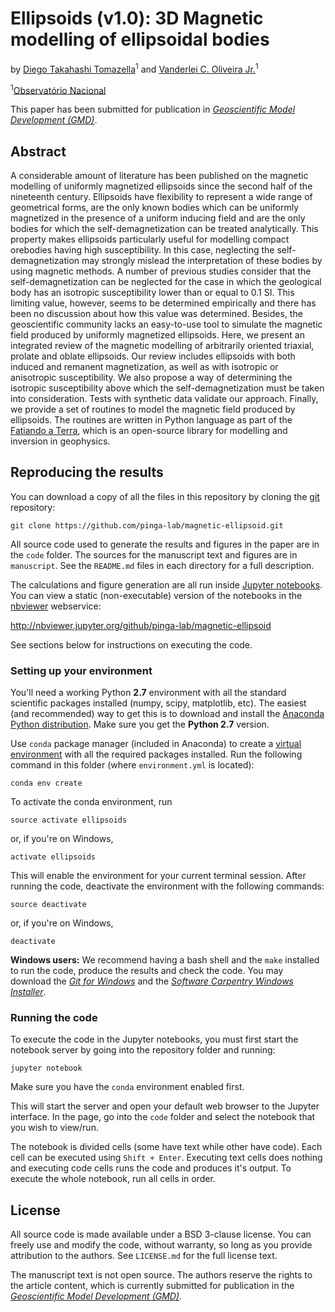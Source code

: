 # Ellipsoids (v1.0): 3D Magnetic modelling of ellipsoidal bodies

by
[Diego Takahashi Tomazella](http://www.pinga-lab.org/people/tomazella.html)<sup>1</sup> and
[Vanderlei C. Oliveira Jr.](http://www.pinga-lab.org/people/oliveira-jr.html)<sup>1</sup>

<sup>1</sup>[Observatório Nacional](http://www.on.br/index.php/pt-br/)

This paper has been submitted for publication in 
[*Geoscientific Model Development (GMD)*](http://www.geoscientific-model-development.net/).


## Abstract

A considerable amount of literature has been published on the magnetic 
modelling of uniformly magnetized ellipsoids since the second half of 
the nineteenth century. Ellipsoids have flexibility to represent a wide 
range of geometrical forms, are the only known bodies which can be 
uniformly magnetized in the presence of a uniform inducing field and 
are the only bodies for which the self-demagnetization can be treated 
analytically. This property makes ellipsoids particularly useful for 
modelling compact orebodies having high susceptibility. In this case, 
neglecting the self-demagnetization may strongly mislead the interpretation 
of these bodies by using magnetic methods. A number of previous studies 
consider that the self-demagnetization can be neglected for the case in 
which the geological body has an isotropic susceptibility lower than or 
equal to 0.1 SI. This limiting value, however, seems to be determined 
empirically and there has been no discussion about how this value was 
determined. Besides, the geoscientific community lacks an easy-to-use 
tool to simulate the magnetic field produced by uniformly magnetized 
ellipsoids. Here, we present an integrated review of the magnetic 
modelling of arbitrarily oriented triaxial, prolate and oblate 
ellipsoids. Our review includes ellipsoids with both induced and 
remanent magnetization, as well as with isotropic or anisotropic 
susceptibility. We also propose a 
way of determining the isotropic susceptibility above which the 
self-demagnetization must be taken into consideration. Tests with 
synthetic data validate our approach. Finally, we provide a set 
of routines to model the magnetic field produced 
by ellipsoids. The routines are written in Python language as 
part of the [Fatiando a Terra](http://www.fatiando.org/index.html),
which is an open-source library for modelling and inversion in geophysics.


## Reproducing the results

You can download a copy of all the files in this repository by cloning the
[git](https://git-scm.com/) repository:

    git clone https://github.com/pinga-lab/magnetic-ellipsoid.git


All source code used to generate the results and figures in the paper are in
the `code` folder. The sources for the manuscript text and figures are in `manuscript`.
See the `README.md` files in each directory for a full description.

The calculations and figure generation are all run inside
[Jupyter notebooks](http://jupyter.org/).
You can view a static (non-executable) version of the notebooks in the
[nbviewer](https://nbviewer.jupyter.org/) webservice:

http://nbviewer.jupyter.org/github/pinga-lab/magnetic-ellipsoid

See sections below for instructions on executing the code.


### Setting up your environment

You'll need a working Python **2.7** environment with all the standard
scientific packages installed (numpy, scipy, matplotlib, etc).  The easiest
(and recommended) way to get this is to download and install the
[Anaconda Python distribution](http://continuum.io/downloads#all).
Make sure you get the **Python 2.7** version.

Use `conda` package manager (included in Anaconda) to create a
[virtual environment](https://conda.io/docs/using/envs.html) with
all the required packages installed.
Run the following command in this folder (where `environment.yml`
is located):

    conda env create

To activate the conda environment, run

    source activate ellipsoids

or, if you're on Windows,

    activate ellipsoids

This will enable the environment for your current terminal session.
After running the code, deactivate the environment with the following
commands:

    source deactivate

or, if you're on Windows,

    deactivate


**Windows users:** We recommend having a bash shell and the `make` installed
to run the code, produce the results and check the code. You may download the
[*Git for Windows*](https://git-for-windows.github.io/) and the 
[*Software Carpentry Windows Installer*](https://github.com/swcarpentry/windows-installer/releases).


### Running the code

To execute the code in the Jupyter notebooks, you must first start the
notebook server by going into the repository folder and running:

    jupyter notebook

Make sure you have the `conda` environment enabled first.

This will start the server and open your default web browser to the Jupyter
interface. In the page, go into the `code` folder and select the
notebook that you wish to view/run.

The notebook is divided cells (some have text while other have code).
Each cell can be executed using `Shift + Enter`.
Executing text cells does nothing and executing code cells runs the code
and produces it's output.
To execute the whole notebook, run all cells in order.


## License

All source code is made available under a BSD 3-clause license.  You can freely
use and modify the code, without warranty, so long as you provide attribution
to the authors.  See `LICENSE.md` for the full license text.

The manuscript text is not open source. The authors reserve the rights to the
article content, which is currently submitted for publication in the
[*Geoscientific Model Development (GMD)*](http://www.geoscientific-model-development.net/).
